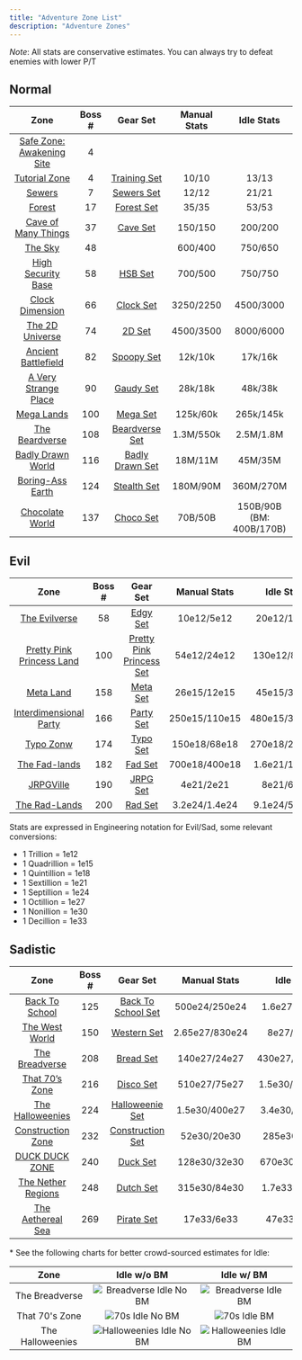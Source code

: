 ```yaml
---
title: "Adventure Zone List"
description: "Adventure Zones"
---
```


*Note*: All stats are conservative estimates. You can always try to defeat enemies with lower P/T

## Normal

| Zone                                                                                    | Boss \# | Gear Set                                                              | Manual Stats | Idle Stats                    |
| :-------------------------------------------------------------------------------------: | :-----: | :-------------------------------------------------------------------: | :----------: | :---------------------------: |
| [Safe Zone: Awakening Site](https://ngu-idle.fandom.com/wiki/Safe_Zone:_Awakening_Site) | 4       |                                                                       |              |                               |
| [Tutorial Zone](https://ngu-idle.fandom.com/wiki/Tutorial_Zone)                         | 4       | [Training Set](https://ngu-idle.fandom.com/wiki/Training_(set))       | 10/10        | 13/13                         |
| [Sewers](https://ngu-idle.fandom.com/wiki/Sewers)                                       | 7       | [Sewers Set](https://ngu-idle.fandom.com/wiki/Sewers_(set))           | 12/12        | 21/21                         |
| [Forest](https://ngu-idle.fandom.com/wiki/Forest)                                       | 17      | [Forest Set](https://ngu-idle.fandom.com/wiki/Forest_(set))           | 35/35        | 53/53                         |
| [Cave of Many Things](https://ngu-idle.fandom.com/wiki/Cave_of_Many_Things)             | 37      | [Cave Set](https://ngu-idle.fandom.com/wiki/Cave_(set))               | 150/150      | 200/200                       |
| [The Sky](https://ngu-idle.fandom.com/wiki/The_Sky)                                     | 48      |                                                                       | 600/400      | 750/650                       |
| [High Security Base](https://ngu-idle.fandom.com/wiki/High_Security_Base)               | 58      | [HSB Set](https://ngu-idle.fandom.com/wiki/HSB_(set))                 | 700/500      | 750/750                       |
| [Clock Dimension](https://ngu-idle.fandom.com/wiki/Clock_Dimension)                     | 66      | [Clock Set](https://ngu-idle.fandom.com/wiki/Clock_(set))             | 3250/2250    | 4500/3000                     |
| [The 2D Universe](https://ngu-idle.fandom.com/wiki/The_2D_Universe)                     | 74      | [2D Set](https://ngu-idle.fandom.com/wiki/2D_(set))                   | 4500/3500    | 8000/6000                     |
| [Ancient Battlefield](https://ngu-idle.fandom.com/wiki/Ancient_Battlefield)             | 82      | [Spoopy Set](https://ngu-idle.fandom.com/wiki/Spoopy_(set))           | 12k/10k      | 17k/16k                       |
| [A Very Strange Place](https://ngu-idle.fandom.com/wiki/A_Very_Strange_Place)           | 90      | [Gaudy Set](https://ngu-idle.fandom.com/wiki/Gaudy_(set))             | 28k/18k      | 48k/38k                       |
| [Mega Lands](https://ngu-idle.fandom.com/wiki/Mega_Lands)                               | 100     | [Mega Set](https://ngu-idle.fandom.com/wiki/Mega_(set))               | 125k/60k     | 265k/145k                     |
| [The Beardverse](https://ngu-idle.fandom.com/wiki/The_Beardverse)                       | 108     | [Beardverse Set](https://ngu-idle.fandom.com/wiki/Beardverse_(set))   | 1.3M/550k    | 2.5M/1.8M                     |
| [Badly Drawn World](https://ngu-idle.fandom.com/wiki/Badly_Drawn_World)                 | 116     | [Badly Drawn Set](https://ngu-idle.fandom.com/wiki/Badly_Drawn_(set)) | 18M/11M      | 45M/35M                       |
| [Boring-Ass Earth](https://ngu-idle.fandom.com/wiki/Boring-Ass_Earth)                   | 124     | [Stealth Set](https://ngu-idle.fandom.com/wiki/Stealth_(set))         | 180M/90M     | 360M/270M                     |
| [Chocolate World](https://ngu-idle.fandom.com/wiki/Chocolate_World)                     | 137     | [Choco Set](https://ngu-idle.fandom.com/wiki/Choco_(set))             | 70B/50B      | 150B/90B <br> (BM: 400B/170B) |

## Evil

| Zone                                                                                    | Boss \# | Gear Set                                                                                | Manual Stats  | Idle Stats    | Idle w/ BM     |
| :-------------------------------------------------------------------------------------: | :-----: | :-------------------------------------------------------------------------------------: | :-----------: | :-----------: | :------------: |
| [The Evilverse](https://ngu-idle.fandom.com/wiki/The_Evilverse)                         | 58      | [Edgy Set](https://ngu-idle.fandom.com/wiki/Edgy_(set))                                 | 10e12/5e12    | 20e12/15e12   | 53e12/24e12    |
| [Pretty Pink Princess Land](https://ngu-idle.fandom.com/wiki/Pretty_Pink_Princess_Land) | 100     | [Pretty Pink Princess Set](https://ngu-idle.fandom.com/wiki/Pretty_Pink_Princess_(set)) | 54e12/24e12   | 130e12/80e12  | 270e12/130e12  |
| [Meta Land](https://ngu-idle.fandom.com/wiki/Meta_Land)                                 | 158     | [Meta Set](https://ngu-idle.fandom.com/wiki/Meta_(set))                                 | 26e15/12e15   | 45e15/31e15   | 115e15/55e15   |
| [Interdimensional Party](https://ngu-idle.fandom.com/wiki/Interdimensional_Party)       | 166     | [Party Set](https://ngu-idle.fandom.com/wiki/Party_(set))                               | 250e15/110e15 | 480e15/310e15 | 1.45e18/550e15 |
| [Typo Zonw](https://ngu-idle.fandom.com/wiki/Typo_Zonw)                                 | 174     | [Typo Set](https://ngu-idle.fandom.com/wiki/Typo_(set))                                 | 150e18/68e18  | 270e18/240e18 | 880e18/400e18  |
| [The Fad-lands](https://ngu-idle.fandom.com/wiki/The_Fad-lands)                         | 182     | [Fad Set](https://ngu-idle.fandom.com/wiki/Fad_(set))                                   | 700e18/400e18 | 1.6e21/1.1e21 | 4e21/2e21      |
| [JRPGVille](https://ngu-idle.fandom.com/wiki/JRPGVille)                                 | 190     | [JRPG Set](https://ngu-idle.fandom.com/wiki/JRPG_(set))                                 | 4e21/2e21     | 8e21/6e21     | 20e21/14e21    |
| [The Rad-Lands](https://ngu-idle.fandom.com/wiki/The_Rad-Lands)                         | 200     | [Rad Set](https://ngu-idle.fandom.com/wiki/Rad_(set))                                   | 3.2e24/1.4e24 | 9.1e24/5.6e24 | 24e24/12e24    |

Stats are expressed in Engineering notation for Evil/Sad, some relevant conversions:
- 1 Trillion = 1e12
- 1 Quadrillion = 1e15
- 1 Quintillion = 1e18
- 1 Sextillion = 1e21
- 1 Septillion = 1e24
- 1 Octillion = 1e27
- 1 Nonillion = 1e30
- 1 Decillion = 1e33

## Sadistic

| Zone                                                                           | Boss \# | Gear Set                                                                    | Manual Stats   | Idle Stats      | Idle w/ BM      |
| :----------------------------------------------------------------------------: | :-----: | :-------------------------------------------------------------------------: | :------------: | :-------------: | :-------------: |
| [Back To School](https://ngu-idle.fandom.com/wiki/Back_To_School)              | 125     | [Back To School Set](https://ngu-idle.fandom.com/wiki/Back_To_School_(set)) | 500e24/250e24  | 1.6e27/940e24   | 4.4e27/1.4e27   |
| [The West World](https://ngu-idle.fandom.com/wiki/The_West_World)              | 150     | [Western Set](https://ngu-idle.fandom.com/wiki/Western_(set))               | 2.65e27/830e24 | 8e27/3.5e27     | 19e27/9e27      |
| [The Breadverse](https://ngu-idle.fandom.com/wiki/The_Breadverse)              | 208     | [Bread Set](https://ngu-idle.fandom.com/wiki/Bread_(set))                   | 140e27/24e27   | 430e27/240e27\* | 1.2e30/270e27\* |
| [That 70’s Zone](https://ngu-idle.fandom.com/wiki/That_70%27s_Zone)            | 216     | [Disco Set](https://ngu-idle.fandom.com/wiki/Disco_(set))                   | 510e27/75e27   | 1.5e30/650e27\* | 4e30/1e30\*     |
| [The Halloweenies](https://ngu-idle.fandom.com/wiki/The_Halloweenies)          | 224     | [Halloweenie Set](https://ngu-idle.fandom.com/wiki/Halloweenie_(set))       | 1.5e30/400e27  | 3.4e30/2.6e30\* | 13e30/2e30\*    |
| [Construction Zone](https://ngu-idle.fandom.com/wiki/Construction_Zone)        | 232     | [Construction Set](https://ngu-idle.fandom.com/wiki/Construction_(set))     | 52e30/20e30    | 285e30/75e30    | 625e30/90e30    |
| [DUCK DUCK ZONE](https://ngu-idle.fandom.com/wiki/DUCK_DUCK_ZONE)              | 240     | [Duck Set](https://ngu-idle.fandom.com/wiki/Duck_(set))                     | 128e30/32e30   | 670e30/180e30   | 1.2e33/220e30   |
| [The Nether Regions](https://ngu-idle.fandom.com/wiki/The_Nether_Regions)      | 248     | [Dutch Set](https://ngu-idle.fandom.com/wiki/Dutch_(set))                   | 315e30/84e30   | 1.7e33/440e30   | 2.9e33/500e30   |
| [The Aethereal Sea](https://ngu-idle.fandom.com/wiki/The_Aethereal_Sea_Part_1) | 269     | [Pirate Set](https://ngu-idle.fandom.com/wiki/Pirate_(set))                 | 17e33/6e33     | 47e33/34e33     | 122e33/54e33    |

\* See the following charts for better crowd-sourced estimates for Idle:

| Zone             | Idle w/o BM                                           | Idle w/ BM                                       |
| :--------------: | :---------------------------------------------------: | :----------------------------------------------: |
| The Breadverse   | ![Breadverse Idle No BM](/ngu-guide/breadNoBM.png)    | ![Breadverse Idle BM](/ngu-guide/breadBM.png)    |
| That 70's Zone   | ![70s Idle No BM](/ngu-guide/70sNoBM.png)             | ![70s Idle BM](/ngu-guide/70sBM.png)             |
| The Halloweenies | ![Halloweenies Idle No BM](/ngu-guide/weenieNoBM.png) | ![Halloweenies Idle BM](/ngu-guide/weenieBM.png) |